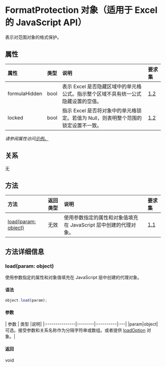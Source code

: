# <a name="formatprotection-object-javascript-api-for-excel"></a>FormatProtection 对象（适用于 Excel 的 JavaScript API）

表示对范围对象的格式保护。

## <a name="properties"></a>属性

| 属性     | 类型   |说明| 要求集|
|:---------------|:--------|:----------|:----|
|formulaHidden|bool|表示 Excel 是否隐藏区域中的单元格公式。指示整个区域不具有统一公式隐藏设置的空值。|[1.2](../requirement-sets/excel-api-requirement-sets.md)|
|locked|bool|指示 Excel 是否将对象中的单元格锁定。若值为 Null，则表明整个范围的锁定设置不一致。|[1.2](../requirement-sets/excel-api-requirement-sets.md)|

_请参阅属性访问[示例。](#property-access-examples)_

## <a name="relationships"></a>关系
无


## <a name="methods"></a>方法

| 方法           | 返回类型    |说明| 要求集|
|:---------------|:--------|:----------|:----|
|[load(param: object)](#loadparam-object)|无效|使用参数指定的属性和对象值填充在 JavaScript 层中创建的代理对象。|[1.1](../requirement-sets/excel-api-requirement-sets.md)|

## <a name="method-details"></a>方法详细信息


### <a name="loadparam-object"></a>load(param: object)
使用参数指定的属性和对象值填充在 JavaScript 层中创建的代理对象。

#### <a name="syntax"></a>语法
```js
object.load(param);
```

#### <a name="parameters"></a>参数
| 参数    | 类型   |说明|
|:---------------|:--------|:----------|:---|
|param|object|可选。接受参数和关系名称作为分隔字符串或数组。或者提供 [loadOption](loadoption.md) 对象。|

#### <a name="returns"></a>返回
void
